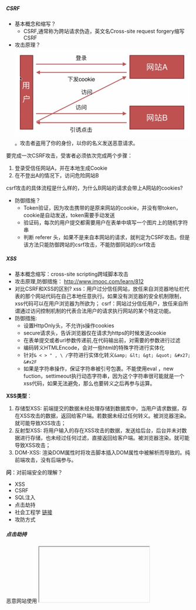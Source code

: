 ##### CSRF
- 基本概念和缩写？
    + CSRF,通常称为跨站请求伪造，英文名Cross-site request forgery缩写CSRF
- 攻击原理？<img src="./safe.png">。攻击者盗用了你的身份，以你的名义发送恶意请求。

要完成一次CSRF攻击，受害者必须依次完成两个步骤：
1. 登录受信任网站A，并在本地生成Cookie
2. 在不登出A的情况下，访问危险网站B

csrf攻击的具体流程是什么样的，为什么B网站的请求会带上A网站的cookies?

- 防御措施？
    + Token验证，因为攻击携带的是原来网站的cookie，并没有带token，cookie是自动发送，token需要手动发送
    + 验证码，每次的用户提交都需要用户在表单中填写一个图片上的随机字符串
    + 判断 referer 头，如果不是来自本网站的请求，就判定为CSRF攻击。但是该方法只能防御跨站的csrf攻击，不能防御同站的csrf攻击
    
##### XSS
- 基本概念缩写：cross-site scripting跨域脚本攻击
- 攻击原理,防御措施： http://www.imooc.com/learn/812
- 对比CSRF和XSS的区别?
    xss：用户过分信任网站，放任来自浏览器地址栏代表的那个网站代码在自己本地任意执行。如果没有浏览器的安全机制限制，xss代码可以在用户浏览器为所欲为； 
    csrf：网站过分信任用户，放任来自所谓通过访问控制机制的代表合法用户的请求执行网站的某个特定功能。
- 防御措施:
    + 设置HttpOnly头，不允许js操作cookies
    + secure请求头，告诉浏览器仅在请求为https的时候发送cookie
    + 在表单提交或者url参数传递前,在代码输出前，对需要的参数进行过滤
    + 编码转义HTMLEncode，会对一些html的特殊字符进行实体化
    + 针对`& < > " , \ /`字符进行实体化转义`&amp; &lt; &gt; &quot; &#x27; &#x2F`
    + 如果是字符串操作，保证字符串被引号包裹。不能使用eval ，new fuction，settimeout执行动态字符串，因为这个字符串很可能就是一个xss代码，如果无法避免，那么也要转义之后再参与运算。

**XSS类型**：
1. 存储型XSS: 前端提交的数据未经处理存储到数据库中，当用户请求数据，存在XSS攻击的数据，返回给客户端。若数据未经过任何转义。被浏览器渲染。就可能导致XSS攻击；
2. 反射型XSS: 将用户输入的存在XSS攻击的数据，发送给后台，后台并未对数据进行存储，也未经过任何过滤，直接返回给客户端。被浏览器渲染。就可能导致XSS攻击；
3. DOM-XSS: 渲染DOM属性时将攻击脚本插入DOM属性中被解析而导致的。纯前端攻击，没有后端参与。

**问**：对前端安全的理解？
* XSS
* CSRF
* SQL注入
* 点击劫持
* 社会工程学 [链接](https://www.zhihu.com/question/26113526?sort=created)
* 攻防方式


##### 点击劫持
恶意网站使用 <iframe> 标签把我方的一些含有重要信息类如交易的网页嵌入进去，然后把 iframe 设置透明，用定位的手段的把一些引诱用户在恶意网页上点击。

**防范**：
1. 判断顶层视口的域名和本页面的域名是否一致，不一致就跳转到我方的网页 ``top.location.hostname !== self.location.hostname``
2. 通过配置 nginx 发送 X-Frame-Options 响应头，这样浏览器就会阻止嵌入网页的渲染。[参考](https://developer.mozilla.org/zh-CN/docs/Web/HTTP/X-Frame-Options)


#### SQL注入
页面提交的数据到服务器后端，在服务器端未进行数据验证就将数据直接拼到SQL语句中执行，因此产生于预期不同的现象。

防范：
1. 严格限制Web应用的数据库的操作权限，给此用户提供仅仅能够满足其工作的最低权限，从而最大限度的减少注入攻击对数据库的危害。
2. 检查输入的数据是否具有所期望的数据格式，严格限制变量的类型，例如使用regexp包进行一些匹配处理，或者使用strconv包对字符串转化成其他基本类型的数据进行判断。
3. 对进入数据库的特殊字符（'"\尖括号&*;等）进行转义处理，或编码转换。Go 的text/template包里面的HTMLEscapeString函数可以对字符串进行转义处理。
4. 所有的查询语句建议使用数据库提供的参数化查询接口，参数化的语句使用参数而不是将用户输入变量嵌入到SQL语句中，即不要直接拼接SQL语句。例如使用database/sql里面的查询函数Prepare和Query，或者Exec(query string, args ...interface{})。
5. 在应用发布之前建议使用专业的SQL注入检测工具进行检测，以及时修补被发现的SQL注入漏洞。网上有很多这方面的开源工具，例如sqlmap、SQLninja等。
6. 避免网站打印出SQL错误信息，比如类型错误、字段不匹配等，把代码里的SQL语句暴露出来，以防止攻击者利用这些错误信息进行SQL注入。





